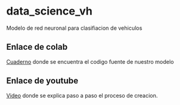 # data_science_vh

Modelo de red neuronal para clasifiacion de vehiculos

## Enlace de colab
[Cuaderno](https://colab.research.google.com/drive/1zuRMtQx6ACrissr8bIpsf0cWAJset50j?usp=sharing) donde se encuentra el codigo fuente de nuestro modelo

## Enlace de youtube
[Video](https://youtu.be/n0oHYbDGubo) donde se explica paso a paso el proceso de creacion.
